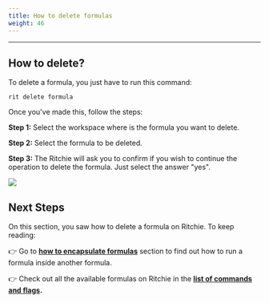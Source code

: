 ```yaml
---
title: How to delete formulas
weight: 46
---
```


---

## How to delete?

To delete a formula, you just have to run this command:

```text
rit delete formula
```

Once you've made this, follow the steps:

**Step 1:** Select the workspace where is the formula you want to delete.

**Step 2:** Select the formula to be deleted.

**Step 3:** The Ritchie will ask you to confirm if you wish to continue the operation to delete the formula. Just select the answer "yes".

![](/docs-ritchie/delete-formula.gif)

## Next Steps

On this section, you saw how to delete a formula on Ritchie. To keep reading:

👉 Go to [**how to encapsulate formulas**](encapsulate-formulas.md) section to find out how to run a formula inside another formula.

👉 Check out all the available formulas on Ritchie in the [**list of commands and flags**](../../reference/list-of-commands.md)**.**
